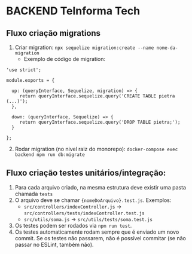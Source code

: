 # BACKEND TeInforma Tech

## Fluxo criação migrations
1. Criar migration: `npx sequelize migration:create --name nome-da-migration`
    - Exemplo de código de migration:
```
'use strict';

module.exports = {

  up: (queryInterface, Sequelize, migration) => {
     return queryInterface.sequelize.query('CREATE TABLE pietra (...)');
  },

  down: (queryInterface, Sequelize) => {
     return queryInterface.sequelize.query('DROP TABLE pietra;');
  }

};
```
2. Rodar migration (no nivel raiz do monorepo): `docker-compose exec backend npm run db:migrate`

## Fluxo criação testes unitários/integração:
1. Para cada arquivo criado, na mesma estrutura deve existir uma pasta chamada `tests`
2. O arquivo deve se chamar `{nomeDoArquivo}.test.js`. Exemplos:
    - `src/controllers/indexController.js` -> `src/controllers/tests/indexController.test.js`
    - `src/utils/soma.js` -> `src/utils/tests/soma.test.js`
3. Os testes podem ser rodados via `npm run test`.
4. Os testes automaticamente rodam sempre que é enviado um novo commit. Se os testes não passarem, não é possível commitar (se não passar no ESLint, também não).